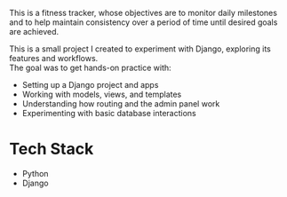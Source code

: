 This is a fitness tracker, whose objectives are to monitor daily milestones and to help maintain consistency over a period of time until desired goals are achieved.

This is a small project I created to experiment with Django, exploring its features and workflows.  
The goal was to get hands-on practice with:

- Setting up a Django project and apps  
- Working with models, views, and templates  
- Understanding how routing and the admin panel work  
- Experimenting with basic database interactions  

# Tech Stack
- Python  
- Django  


